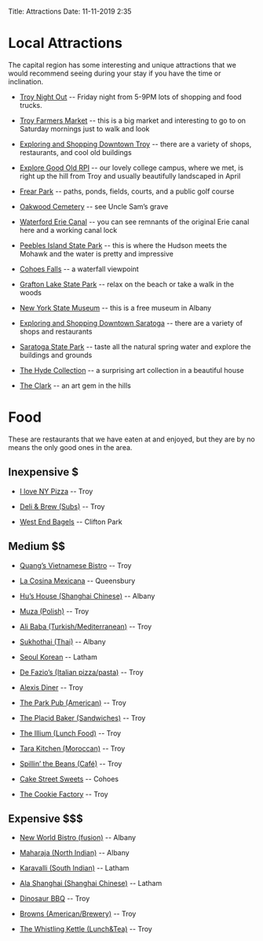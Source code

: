 Title: Attractions
Date: 11-11-2019 2:35

# Local Attractions
The capital region has some interesting and unique attractions that we would 
recommend seeing during your stay if you have the time or inclination.

* [Troy Night Out](http://www.downtowntroy.org/troy-night-out) -- Friday night from 5-9PM lots of shopping and food trucks.

* [Troy Farmers Market](https://www.troymarket.org/) -- this is a big market and interesting to go to
  on Saturday mornings just to walk and look 

* [Exploring and Shopping Downtown Troy](http://www.downtowntroy.org/visit#attractions) -- there are a variety of shops,
  restaurants, and cool old buildings 

* [Explore Good Old RPI](https://www.rpi.edu/) -- our lovely college campus, where we met, is right up the
  hill from Troy and usually beautifully landscaped in April 

* [Frear Park](http://www.troyny.gov/departments/parks-recreation/parks-facilities/golf-course/) -- paths, ponds, fields, courts, and a public golf course 

* [Oakwood Cemetery](https://en.wikipedia.org/wiki/Oakwood_Cemetery_(Troy,_New_York)) -- see Uncle Sam’s grave 

* [Waterford Erie Canal](https://www.nycanals.com/Waterford) -- you can see remnants of the original Erie canal here and a working canal lock 

* [Peebles Island State Park](https://parks.ny.gov/parks/111/details.aspx) -- this is where the Hudson meets the Mohawk and the water is
  pretty and impressive 

* [Cohoes Falls](https://www.ci.cohoes.ny.us/314/Overlook-Park-Falls-View-Park) -- a waterfall viewpoint 

* [Grafton Lake State Park](https://parks.ny.gov/parks/53/details.aspx) -- relax on the beach or take a walk in the woods 

* [New York State Museum](http://www.nysm.nysed.gov/) -- this is a free museum in Albany 

* [Exploring and Shopping Downtown Saratoga](https://www.discoversaratoga.org/) -- there are a variety of shops and restaurants 

* [Saratoga State Park](https://parks.ny.gov/parks/saratogaspa) -- taste all the natural spring water and explore the buildings and grounds 

* [The Hyde Collection](https://www.hydecollection.org/) -- a surprising art collection in a beautiful house 

* [The Clark](http://clarkart.edu/) -- an art gem in the hills 

# Food
These are restaurants that we have eaten at and enjoyed, but they are by no means the only good ones
in the area.

## Inexpensive $

* [I love NY Pizza](http://www.ilovenypizzaonhoosick.com/)  -- Troy 

* [Deli & Brew (Subs)](https://deliandbrew.com/) -- Troy 

* [West End Bagels](http://westendbagels.com/)  -- Clifton Park 

## Medium $$

* [Quang’s Vietnamese Bistro](https://www.facebook.com/quangsbistro/) -- Troy 

* [La Cosina Mexicana](http://lacosinamexicanarestaurant.com/) -- Queensbury 

* [Hu’s House (Shanghai Chinese)](http://hushouse.net/) -- Albany 

* [Muza (Polish)](http://muzaeuropeanfood.com/) -- Troy 

* [Ali Baba (Turkish/Mediterranean)](http://www.alibabacusine.com/) -- Troy 

* [Sukhothai (Thai)](http://www.sukhothaimenu.com/) -- Albany 

* [Seoul Korean](http://www.seoulkoreanlatham.com/) -- Latham 

* [De Fazio’s (Italian pizza/pasta)](http://www.defaziospizza.com/) -- Troy 

* [Alexis Diner](https://www.alexisdiner.us/) -- Troy 

* [The Park Pub (American)](http://park-pub.com/) -- Troy 

* [The Placid Baker (Sandwiches)](http://www.theplacidbaker.com/menu) -- Troy 

* [The Illium (Lunch Food)](https://www.illiumcafe.com/) --  Troy 

* [Tara Kitchen (Moroccan)](http://www.tarakitchen.com/) -- Troy 

* [Spillin’ the Beans (Café)](https://spillnthebeans.com/) -- Troy 

* [Cake Street Sweets](https://www.cakestreetsweets.com/) -- Cohoes 

* [The Cookie Factory](http://cookiefactoryllc.com/) -- Troy 

## Expensive $$$

* [New World Bistro (fusion)](https://newworldbistrobar.com/) -- Albany 

* [Maharaja (North Indian)](https://www.maharajaofalbany.com/) -- Albany 

* [Karavalli (South Indian)](https://www.karavalli.com/) -- Latham 

* [Ala Shanghai (Shanghai Chinese)](http://alashanghai.net/) -- Latham 

* [Dinosaur BBQ](https://www.dinosaurbarbque.com/troy/) -- Troy 

* [Browns (American/Brewery)](https://brownsbrewing.com/) -- Troy 

* [The Whistling Kettle (Lunch&Tea)](https://www.thewhistlingkettle.com/) -- Troy 

